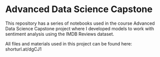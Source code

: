 # Advanced Data Science Capstone

This repository has a series of notebooks used in the course Advanced Data Science Capstone project where I developed models 
to work with sentiment analysis using the IMDB Reviews dataset.

All files and materials used in this project can be found here: shorturl.at/dgCJ1

